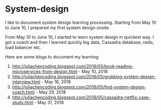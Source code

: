 # System-design
I like to document system design learning processing. Starting from May 10 to June 10, I prepared my first system design onsite. 

From May 10 to June 10, I started to learn system design in quickest way. I got a coach and then I learned quickly big data, Cassadra database, redis, load balancer etc. 

Here are some blogs to document my learning:

1. http://juliachencoding.blogspot.com/2018/05/book-reading-microservices-from-design.html  - May 10, 2018
2. http://juliachencoding.blogspot.com/2018/05/grokking-system-design-interview.html        - May 18, 2018
3. http://juliachencoding.blogspot.com/2018/05/find-system-design-coach.html                - May 29, 2018
4. http://juliachencoding.blogspot.com/2018/05/cassadra-netflix-case-study.html             - May 31, 2018
